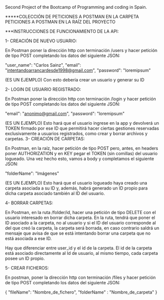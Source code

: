 Second Project of the Bootcamp of Programming and coding in Spain.

*****COLECCIÓN DE PETICIONES A POSTMAN EN LA CARPETA PETICIONES A POSTMAN EN LA RAÍZ DEL PROYECTO

***INSTRUCCIONES DE FUNCIONAMIENTO DE LA API:

1- CREACIÓN DE NUEVO USUARIO:

En Postman poner la dirección http con terminación /users y hacer petición de tipo POST completando los datos del siguiente JSON:

"user_name": "Carlos Sainz", "email": "intentandoarrancardesde1998@gmail.com", "password": "loremipsum"

(ES UN EJEMPLO) Con esto debería crear un usuario y generar su ID

2- LOGIN DE USUARIO REGISTRADO:

En Postman poner la dirección http con terminación /login y hacer petición de tipo POST completando los datos del siguiente JSON:

"email": "anonimo@gmail.com",
"password": "loremipsum"

(ES UN EJEMPLO) Esto hará que el usuario ingrese en la app y devolverá un TOKEN firmado por ese ID que permitirá hacer ciertas gestiones
reservadas exclusivamente a usuarios registrados, como crear y borrar archivos y carpetas.
3- CREACIÓN DE CARPETAS:

En Postman, en la raíz, hacer petición de tipo POST pero, antes, en headers poner AUTHORIZATION y en KEY pegar el TOKEN (sin comillas) del usuario logueado. Una vez hecho esto, vamos a body y completamos el siguiente JSON:

"folderName": "Imágenes"

(ES UN EJEMPLO) Esto hará que el usuario logueado haya creado una carpeta asociada a su ID y, además, habrá generado un ID propio para dicha carpeta asociado también al ID del usuario.

4- BORRAR CARPETAS:

En Postman, en la ruta /folder/id, hacer una petición de tipo DELETE con el usuario interesado en borrar dicha carpeta. En la ruta, tendrá que poner el ID asociado a la carpeta, no al usuario y si el ID del usuario corresponde al del que creó la carpeta, la carpeta será borrada, en caso contrario saldrá un mensaje que avisa de que se está intentando borrar una carpeta que no está asociada a ese ID.

Hay que diferenciar entre user_id y el id de la carpeta. El id de la carpeta está asociado directamente al Id de usuario, al mismo tiempo, cada carpeta posee un ID propio.

5- CREAR FICHEROS:

En postman, poner la dirección http con terminación /files y hacer petición de tipo POST completando los datos del siguiente JSON:

{
"fileName": "Nombre_de_fichero",
"folderName" : "Nombre_de_carpeta"
}